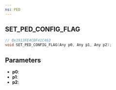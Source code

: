```yaml
---
ns: PED
---
```

## SET_PED_CONFIG_FLAG

```c
// 0x1913FE4CBF41C463
void SET_PED_CONFIG_FLAG(Any p0, Any p1, Any p2);
```

## Parameters
* **p0**:
* **p1**:
* **p2**:
